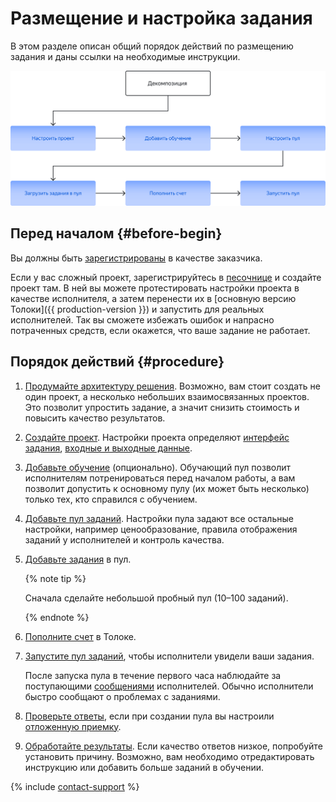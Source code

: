 # Размещение и настройка задания

В этом разделе описан общий порядок действий по размещению задания и даны ссылки на необходимые инструкции.

![](../_images/location-job/create-project-steps.svg)

## Перед началом {#before-begin}

Вы должны быть [зарегистрированы](access.md) в качестве заказчика.

Если у вас сложный проект, зарегистрируйтесь в [песочнице](sandbox.md) и создайте проект там. В ней вы можете протестировать настройки проекта в качестве исполнителя, а затем перенести их в [основную версию Толоки]({{ production-version }}) и запустить для реальных исполнителей. Так вы сможете избежать ошибок и напрасно потраченных средств, если окажется, что ваше задание не работает.

## Порядок действий {#procedure}

1. [Продумайте архитектуру решения](solution-architecture.md). Возможно, вам стоит создать не один проект, а несколько небольших взаимосвязанных проектов. Это позволит упростить задание, а значит снизить стоимость и повысить качество результатов.
1. [Создайте проект](project.md). Настройки проекта определяют [интерфейс задания](../../glossary.md#task-interface), [входные и выходные данные](../../glossary.md#input-output-data).
1. [Добавьте обучение](train.md) (опционально). Обучающий пул позволит исполнителям потренироваться перед началом работы, а вам позволит допустить к основному пулу (их может быть несколько) только тех, кто справился с обучением.
1. [Добавьте пул заданий](pool-main.md). Настройки пула задают все остальные настройки, например ценообразование, правила отображения заданий у исполнителей и контроль качества.
1. [Добавьте задания](pool.md) в пул.
    
    {% note tip %}

    Сначала сделайте небольшой пробный пул (10–100 заданий).

    {% endnote %}

1. [Пополните счет](refill-russia.md) в Толоке.
1. [Запустите пул заданий](pool-run-and-stop.md), чтобы исполнители увидели ваши задания.

    После запуска пула в течение первого часа наблюдайте за поступающими [сообщениями](messaging.md) исполнителей. Обычно исполнители быстро сообщают о проблемах с заданиями.

1. [Проверьте ответы](accept.md), если при создании пула вы настроили [отложенную приемку](../../glossary.md#left-off-acceptance).
1. [Обработайте результаты](result-of-eval.md). Если качество ответов низкое, попробуйте установить причину. Возможно, вам необходимо отредактировать инструкцию или добавить больше заданий в обучении.


{% include [contact-support](../_includes/contact-support-new.md) %}